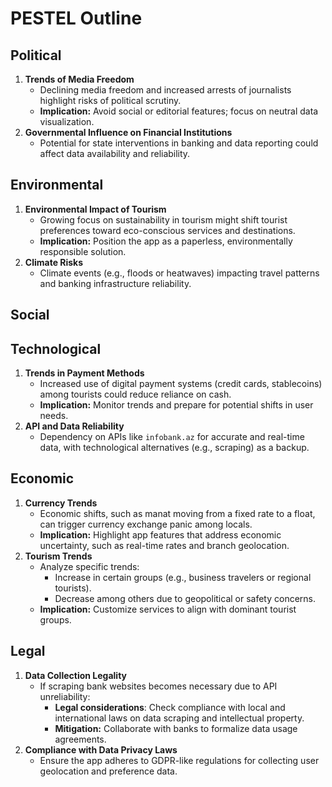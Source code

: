 # PESTEL Outline

## Political
1. **Trends of Media Freedom**
   - Declining media freedom and increased arrests of journalists highlight risks of political scrutiny.
   - **Implication:** Avoid social or editorial features; focus on neutral data visualization.
2. **Governmental Influence on Financial Institutions**
   - Potential for state interventions in banking and data reporting could affect data availability and reliability.

## Environmental
1. **Environmental Impact of Tourism**
   - Growing focus on sustainability in tourism might shift tourist preferences toward eco-conscious services and destinations.
   - **Implication:** Position the app as a paperless, environmentally responsible solution.
2. **Climate Risks**
   - Climate events (e.g., floods or heatwaves) impacting travel patterns and banking infrastructure reliability.

## Social

## Technological
1. **Trends in Payment Methods**
   - Increased use of digital payment systems (credit cards, stablecoins) among tourists could reduce reliance on cash.
   - **Implication:** Monitor trends and prepare for potential shifts in user needs.
2. **API and Data Reliability**
   - Dependency on APIs like `infobank.az` for accurate and real-time data, with technological alternatives (e.g., scraping) as a backup.

## Economic
1. **Currency Trends**
   - Economic shifts, such as manat moving from a fixed rate to a float, can trigger currency exchange panic among locals.
   - **Implication:** Highlight app features that address economic uncertainty, such as real-time rates and branch geolocation.
2. **Tourism Trends**
   - Analyze specific trends:
     - Increase in certain groups (e.g., business travelers or regional tourists).
     - Decrease among others due to geopolitical or safety concerns.
   - **Implication:** Customize services to align with dominant tourist groups.

## Legal
1. **Data Collection Legality**
   - If scraping bank websites becomes necessary due to API unreliability:
     - **Legal considerations**: Check compliance with local and international laws on data scraping and intellectual property.
     - **Mitigation:** Collaborate with banks to formalize data usage agreements.
2. **Compliance with Data Privacy Laws**
   - Ensure the app adheres to GDPR-like regulations for collecting user geolocation and preference data.